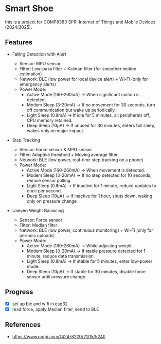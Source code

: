 # Smart Shoe

this is a project for COMP8380 SPR: Internet of Things and Mobile Devices (2024/2025).

## Features

- Falling Detection with Alert
  - Sensor: MPU sensor
  - Filter: Low-pass filter + Kalman filter (for smoother motion estimation)
  - Network: BLE (low power for local device alert) + Wi-Fi (only for emergency alerts)
  - Power Mode:
    - Active Mode (160-260mA) → When significant motion is detected.
    - Modem Sleep (3-20mA) → If no movement for 30 seconds, turn off communication but wake up periodically.
    - Light Sleep (0.8mA) → If idle for 5 minutes, all peripherals off, CPU memory retained.
    - Deep Sleep (10μA) → If unused for 30 minutes, enters full sleep, wakes only on major impact.

- Step Tracking
  - Sensor: Force sensor & MPU sensor
  - Filter: Adaptive threshold + Moving average filter
  - Network: BLE (low power, real-time step tracking on a phone)
  - Power Mode:
    - Active Mode (160-260mA) → When movement is detected.
    - Modem Sleep (3-20mA) → If no step detected for 10 seconds, reduce sensor polling.
    - Light Sleep (0.8mA) → If inactive for 1 minute, reduce updates to once per second.
    - Deep Sleep (10μA) → If inactive for 1 hour, shuts down, waking only on pressure change.

- Uneven Weight Balancing
  - Sensor: Force sensor
  - Filter: Median filter
  - Network: BLE (low power, continuous monitoring) + Wi-Fi (only for periodic uploads)
  - Power Mode:
    - Active Mode (160-260mA) → While adjusting weight.
    - Modem Sleep (3-20mA) → If stable pressure detected for 1 minute, reduce data transmission.
    - Light Sleep (0.8mA) → If stable for 5 minutes, enter low-power mode.
    - Deep Sleep (10μA) → If stable for 30 minutes, disable force sensor until pressure change.

## Progress

- [x] set up ble and wifi in esp32
- [x] read force, apply Median filter, send to BLE

## References

- <https://www.mdpi.com/1424-8220/21/15/5240>
